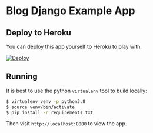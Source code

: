 # Blog Django Example App

## Deploy to Heroku

You can deploy this app yourself to Heroku to play with.

[![Deploy](https://www.herokucdn.com/deploy/button.png)](https://heroku.com/deploy)

## Running

It is best to use the python `virtualenv` tool to build locally:

```sh
$ virtualenv venv -p python3.8
$ source venv/bin/activate
$ pip install -r requirements.txt
```

Then visit `http://localhost:8000` to view the app.

